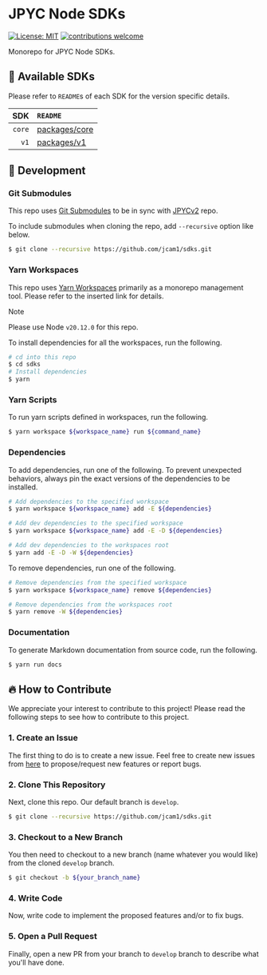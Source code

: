 # JPYC Node SDKs

[![License: MIT](https://img.shields.io/badge/License-MIT-yellow.svg)](./LICENSE)
[![contributions welcome](https://img.shields.io/badge/contributions-welcome-brightgreen.svg?style=flat)](https://github.com/jcam1/sdks/issues/new/choose)

Monorepo for JPYC Node SDKs.

## 🌈 Available SDKs

Please refer to `README`s of each SDK for the version specific details.

|    SDK | `README`                                   |
| -----: | :----------------------------------------- |
| `core` | [packages/core](./packages/core/README.md) |
|   `v1` | [packages/v1](./packages/v1/README.md)     |

## 🔨 Development

### Git Submodules

This repo uses [Git Submodules](https://git-scm.com/book/en/v2/Git-Tools-Submodules) to be in sync with [JPYCv2](https://github.com/jcam1/JPYCv2/tree/main) repo.

To include submodules when cloning the repo, add `--recursive` option like below.

```sh
$ git clone --recursive https://github.com/jcam1/sdks.git
```

### Yarn Workspaces

This repo uses [Yarn Workspaces](https://yarnpkg.com/features/workspaces) primarily as a monorepo management tool. Please refer to the inserted link for details.

> [!NOTE]
> Please use Node `v20.12.0` for this repo.

To install dependencies for all the workspaces, run the following.

```sh
# cd into this repo
$ cd sdks
# Install dependencies
$ yarn
```

### Yarn Scripts

To run yarn scripts defined in workspaces, run the following.

```sh
$ yarn workspace ${workspace_name} run ${command_name}
```

### Dependencies

To add dependencies, run one of the following. To prevent unexpected behaviors, always pin the exact versions of the dependencies to be installed.

```sh
# Add dependencies to the specified workspace
$ yarn workspace ${workspace_name} add -E ${dependencies}

# Add dev dependencies to the specified workspace
$ yarn workspace ${workspace_name} add -E -D ${dependencies}

# Add dev dependencies to the workspaces root
$ yarn add -E -D -W ${dependencies}
```

To remove dependencies, run one of the following.

```sh
# Remove dependencies from the specified workspace
$ yarn workspace ${workspace_name} remove ${dependencies}

# Remove dependencies from the workspaces root
$ yarn remove -W ${dependencies}
```

### Documentation

To generate Markdown documentation from source code, run the following.

```sh
$ yarn run docs
```

## 🔥 How to Contribute

We appreciate your interest to contribute to this project! Please read the following steps to see how to contribute to this project.

### 1. Create an Issue

The first thing to do is to create a new issue. Feel free to create new issues from [here](https://github.com/jcam1/sdks/issues/new/choose) to propose/request new features or report bugs.

### 2. Clone This Repository

Next, clone this repo. Our default branch is `develop`.

```sh
$ git clone --recursive https://github.com/jcam1/sdks.git
```

### 3. Checkout to a New Branch

You then need to checkout to a new branch (name whatever you would like) from the cloned `develop` branch.

```sh
$ git checkout -b ${your_branch_name}
```

### 4. Write Code

Now, write code to implement the proposed features and/or to fix bugs.

### 5. Open a Pull Request

Finally, open a new PR from your branch to `develop` branch to describe what you'll have done.
